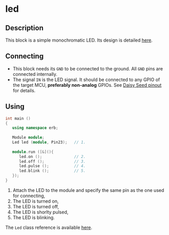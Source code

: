 # led

## Description

This block is a simple monochromatic LED.
Its design is detailed [here](./documentation/design.md).


## Connecting

- This block needs its `GND` to be connected to the ground. All `GND` pins are connected
   internally.
- The signal `IN` is the LED signal. It should be connected to any GPIO of the
   target MCU, **preferably non-analog** GPIOs. See [Daisy Seed pinout](https://images.squarespace-cdn.com/content/v1/58d03fdc1b10e3bf442567b8/1591827747342-HCXMM2NNR26SP5F4U2CJ/ke17ZwdGBToddI8pDm48kN5PbQBGNYbW-5Hm1pf8hRF7gQa3H78H3Y0txjaiv_0fDoOvxcdMmMKkDsyUqMSsMWxHk725yiiHCCLfrh8O1z4YTzHvnKhyp6Da-NYroOW3ZGjoBKy3azqku80C789l0kLp48N9LluBiCpBrPZntaz462IffsVrAff3VJkwKncM1HZuDnV98dfxM9yHlqFkUQ/DaisyPinoutRev4%404x.png?format=500w) for details.


## Using

```c++
int main ()
{
   using namespace erb;
   
   Module module;
   Led led (module, Pin23);   // 1.
   
   module.run ([&](){
      led.on ();              // 2.
      led.off ();             // 3.
      led.pulse ();           // 4.
      led.blink ();           // 5.
   });
}
```

1. Attach the LED to the module and specify the same pin as the one used for connecting,
2. The LED is turned on,
3. The LED is turned off,
4. The LED is shorlty pulsed,
5. The LED is blinking.

The `Led` class reference is available [here](./documentation/reference.md).
